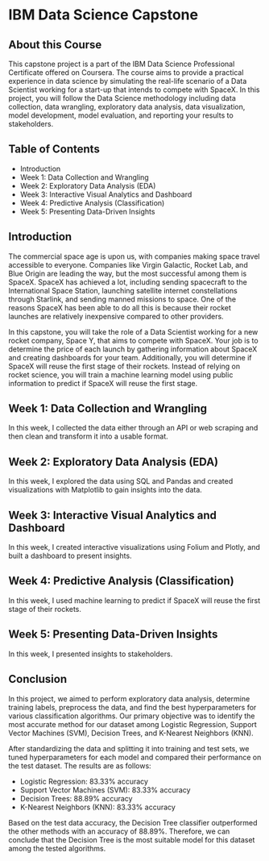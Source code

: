 # IBM Data Science Capstone

## About this Course
This capstone project is a part of the IBM Data Science Professional Certificate offered on Coursera. The course aims to provide a practical experience in data science by simulating the real-life scenario of a Data Scientist working for a start-up that intends to compete with SpaceX. In this project, you will follow the Data Science methodology including data collection, data wrangling, exploratory data analysis, data visualization, model development, model evaluation, and reporting your results to stakeholders.


## Table of Contents
- Introduction
- Week 1: Data Collection and Wrangling
- Week 2: Exploratory Data Analysis (EDA)
- Week 3: Interactive Visual Analytics and Dashboard
- Week 4: Predictive Analysis (Classification)
- Week 5: Presenting Data-Driven Insights

## Introduction
The commercial space age is upon us, with companies making space travel accessible to everyone. Companies like Virgin Galactic, Rocket Lab, and Blue Origin are leading the way, but the most successful among them is SpaceX. SpaceX has achieved a lot, including sending spacecraft to the International Space Station, launching satellite internet constellations through Starlink, and sending manned missions to space. One of the reasons SpaceX has been able to do all this is because their rocket launches are relatively inexpensive compared to other providers. 

In this capstone, you will take the role of a Data Scientist working for a new rocket company, Space Y, that aims to compete with SpaceX. Your job is to determine the price of each launch by gathering information about SpaceX and creating dashboards for your team. Additionally, you will determine if SpaceX will reuse the first stage of their rockets. Instead of relying on rocket science, you will train a machine learning model using public information to predict if SpaceX will reuse the first stage.

## Week 1: Data Collection and Wrangling
In this week, I collected the data either through an API or web scraping and then clean and transform it into a usable format.

## Week 2: Exploratory Data Analysis (EDA)
In this week, I explored the data using SQL and Pandas and created visualizations with Matplotlib to gain insights into the data.

## Week 3: Interactive Visual Analytics and Dashboard
In this week, I created interactive visualizations using Folium and Plotly, and built a dashboard to present insights.

## Week 4: Predictive Analysis (Classification)
In this week, I used machine learning to predict if SpaceX will reuse the first stage of their rockets.

## Week 5: Presenting Data-Driven Insights
In this week, I presented insights to stakeholders.

## Conclusion
In this project, we aimed to perform exploratory data analysis, determine training labels, preprocess the data, and find the best hyperparameters for various classification algorithms. Our primary objective was to identify the most accurate method for our dataset among Logistic Regression, Support Vector Machines (SVM), Decision Trees, and K-Nearest Neighbors (KNN).

After standardizing the data and splitting it into training and test sets, we tuned hyperparameters for each model and compared their performance on the test dataset. The results are as follows:

- Logistic Regression: 83.33% accuracy
- Support Vector Machines (SVM): 83.33% accuracy
- Decision Trees: 88.89% accuracy
- K-Nearest Neighbors (KNN): 83.33% accuracy

Based on the test data accuracy, the Decision Tree classifier outperformed the other methods with an accuracy of 88.89%. Therefore, we can conclude that the Decision Tree is the most suitable model for this dataset among the tested algorithms.
